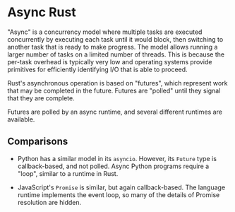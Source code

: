 # Async Rust

"Async" is a concurrency model where multiple tasks are executed concurrently by
executing each task until it would block, then switching to another task that is
ready to make progress. The model allows running a larger number of tasks on a
limited number of threads. This is because the per-task overhead is typically
very low and operating systems provide primitives for efficiently identifying
I/O that is able to proceed.

Rust's asynchronous operation is based on "futures", which represent work that
may be completed in the future. Futures are "polled" until they signal that they
are complete.

Futures are polled by an async runtime, and several different runtimes are
available.

## Comparisons

- Python has a similar model in its `asyncio`. However, its `Future` type is
  callback-based, and not polled. Async Python programs require a "loop",
  similar to a runtime in Rust.

- JavaScript's `Promise` is similar, but again callback-based. The language
  runtime implements the event loop, so many of the details of Promise
  resolution are hidden.
